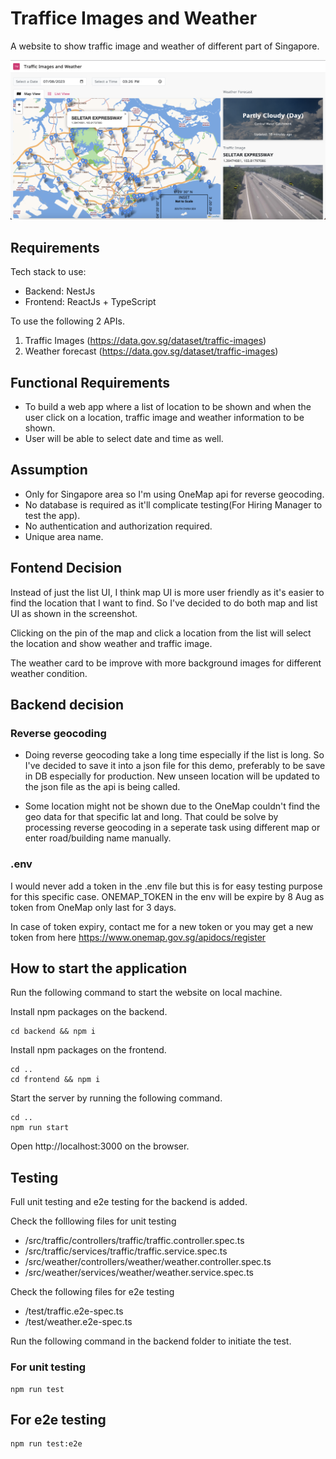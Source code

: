 # Traffice Images and Weather
A website to show traffic image and weather of different part of Singapore.

![Screenshot of the website](./screenshot.png "Screenshot of the website")

## Requirements
Tech stack to use:
- Backend: NestJs
- Frontend: ReactJs + TypeScript

To use the following 2 APIs.

1. Traffic Images (https://data.gov.sg/dataset/traffic-images)
2. Weather forecast (https://data.gov.sg/dataset/traffic-images)

## Functional Requirements
- To build a web app where a list of location to be shown and when the user click on a location, traffic image and weather information to be shown.
- User will be able to select date and time as well.
## Assumption
- Only for Singapore area so I'm using OneMap api for reverse geocoding.
- No database is required as it'll complicate testing(For Hiring Manager to test the app).
- No authentication and authorization required.
- Unique area name.

## Fontend Decision
Instead of just the list UI, I think map UI is more user friendly as it's easier to find the location that I want to find. So I've decided to do both map and list UI as shown in the screenshot.

Clicking on the pin of the map and click a location from the list will select the location and show weather and traffic image.

The weather card to be improve with more background images for different weather condition.

## Backend decision
### Reverse geocoding
- Doing reverse geocoding take a long time especially if the list is long.
So I've decided to save it into a json file for this demo, preferably to be save in DB especially for production. New unseen location will be updated to the json file as the api is being called.

- Some location might not be shown due to the OneMap couldn't find the geo data for that specific lat and long. That could be solve by processing reverse geocoding in a seperate task using different map or enter road/building name manually.

### .env
I would never add a token in the .env file but this is for easy testing purpose for this specific case.
ONEMAP_TOKEN in the env will be expire by 8 Aug as token from OneMap only last for 3 days.

In case of token expiry, contact me for a new token or you may get a new token from here https://www.onemap.gov.sg/apidocs/register

## How to start the application
Run the following command to start the website on local machine.

Install npm packages on the backend.

```
cd backend && npm i
```

Install npm packages on the frontend.

```
cd ..
cd frontend && npm i
```

Start the server by running the following command.

```
cd ..
npm run start
```

Open http://localhost:3000 on the browser.


## Testing
Full unit testing and e2e testing for the backend is added.

Check the folllowing files for unit testing

- /src/traffic/controllers/traffic/traffic.controller.spec.ts
- /src/traffic/services/traffic/traffic.service.spec.ts
- /src/weather/controllers/weather/weather.controller.spec.ts
- /src/weather/services/weather/weather.service.spec.ts

Check the following files for e2e testing

- /test/traffic.e2e-spec.ts
- /test/weather.e2e-spec.ts

Run the following command in the backend folder to initiate the test.

### For unit testing
```
npm run test
```

## For e2e testing
```
npm run test:e2e
```